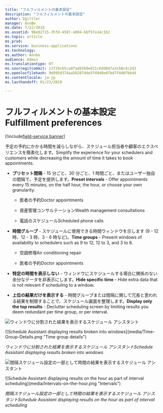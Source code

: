 ```yaml
---
title: "フルフィルメントの基本設定"
description: "フルフィルメントの基本設定"
author: Dgittler
manager: AnnBe
ms.date: 7/22/2018
ms.assetid: 96e82715-35fd-4587-a004-bbf57a14c1b2
ms.topic: article
ms.prod: 
ms.service: business-applications
ms.technology: 
ms.author: Annbe
audience: Admin
ms.translationtype: HT
ms.sourcegitcommit: 13f29c65ca9fad83b8e831c6dd84fa3cb0c4c243
ms.openlocfilehash: 9d995d374aa50287d4e5f4940e07bd7f4d6fbbd4
ms.contentlocale: ja-jp
ms.lasthandoff: 01/23/2019

---
```





#  <a name="fulfillment-preferences"></a><span data-ttu-id="503de-103">フルフィルメントの基本設定</span><span class="sxs-lookup"><span data-stu-id="503de-103">Fulfillment preferences</span></span>

[!include[field-service banner](../../../includes/field-service.md)]

<span data-ttu-id="503de-104">予定の予約にかかる時間を減らしながら、スケジュール担当者や顧客のエクスペリエンスを簡素化します。</span><span class="sxs-lookup"><span data-stu-id="503de-104">Simplify the experience for your schedulers and customers while decreasing the amount of time it takes to book appointments.</span></span>

- <span data-ttu-id="503de-105">**プリセット間隔** - 15 分ごと、30 分ごと、1 時間ごと、またはユーザー独自の間隔で、予定を提供します。</span><span class="sxs-lookup"><span data-stu-id="503de-105">**Preset intervals** - Offer appointments every 15 minutes, on the half hour, the hour, or choose your own granularity.</span></span>

  - <span data-ttu-id="503de-106">医者の予約</span><span class="sxs-lookup"><span data-stu-id="503de-106">Doctor appointments</span></span>

  - <span data-ttu-id="503de-107">資産管理コンサルテーション</span><span class="sxs-lookup"><span data-stu-id="503de-107">Wealth management consultations</span></span>

  - <span data-ttu-id="503de-108">電話のスケジュール</span><span class="sxs-lookup"><span data-stu-id="503de-108">Scheduled phone calls</span></span>

- <span data-ttu-id="503de-109">**時間グループ** - スケジュールに使用できる時間ウィンドウを示します (9 - 12 時、12 - 3 時、3 - 6 時など)。</span><span class="sxs-lookup"><span data-stu-id="503de-109">**Time groups** - Present windows of availability to schedulers such as 9 to 12, 12 to 3, and 3 to 6.</span></span>

  - <span data-ttu-id="503de-110">空調修理</span><span class="sxs-lookup"><span data-stu-id="503de-110">Air conditioning repair</span></span>

  - <span data-ttu-id="503de-111">医者の予約</span><span class="sxs-lookup"><span data-stu-id="503de-111">Doctor appointments</span></span>

- <span data-ttu-id="503de-112">**特定の時間を表示しない** - ウィンドウにスケジュールする場合に関係のない余分なデータを非表示にします。</span><span class="sxs-lookup"><span data-stu-id="503de-112">**Hide specific time** - Hide extra data that is not relevant if scheduling to a window.</span></span>

- <span data-ttu-id="503de-113">**上位の結果だけを表示する** - 時間グループまたは間隔に関して冗長と思われる結果を制限することで、スケジュール画面を整理します。</span><span class="sxs-lookup"><span data-stu-id="503de-113">**Display only the top results** - Declutter scheduling screen by limiting results you deem redundant per time group, or per interval.</span></span>

<span data-ttu-id="503de-114">![ウィンドウに分割された結果を表示するスケジュール アシスタント](media/Time-Group-Details.png "時間グループの詳細")
<!-- picture --></span><span class="sxs-lookup"><span data-stu-id="503de-114">![Schedule Assistant displaying results broken into windows](media/Time-Group-Details.png "Time group details")
<!-- picture --></span></span>

<span data-ttu-id="503de-115">*ウィンドウに分割された結果を表示するスケジュール アシスタント*</span><span class="sxs-lookup"><span data-stu-id="503de-115">*Schedule Assistant displaying results broken into windows*</span></span>

<span data-ttu-id="503de-116">![間隔スケジュール設定の一部として時間の結果を表示するスケジュール アシスタント](media/Intervals-on-the-hour.png "間隔")
<!-- picture --></span><span class="sxs-lookup"><span data-stu-id="503de-116">![Schedule Assistant displaying results on the hour as part of interval scheduling](media/Intervals-on-the-hour.png "Intervals")
<!-- picture --></span></span>

<span data-ttu-id="503de-117">*間隔スケジュール設定の一部として時間の結果を表示するスケジュール アシスタント*</span><span class="sxs-lookup"><span data-stu-id="503de-117">*Schedule Assistant displaying results on the hour as part of interval scheduling*</span></span>


